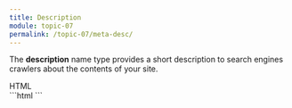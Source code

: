 ```yaml
---
title: Description
module: topic-07
permalink: /topic-07/meta-desc/
---
```



<div class="divider-heading"></div>

The **description** name type provides a short description to search engines crawlers about the contents of your site.

<div id="code-heading">HTML</div>
```html
<meta name="description" content="An introductory course to web development and design at the University of Montana.">
```
